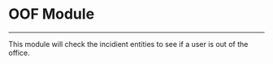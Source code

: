 # OOF Module
---
This module will check the incidient entities to see if a user is out of the office.
